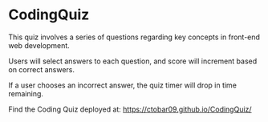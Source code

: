 # CodingQuiz

This quiz involves a series of questions regarding key concepts in front-end web development. 

Users will select answers to each question, and score will increment based on correct answers.

If a user chooses an incorrect answer, the quiz timer will drop in time remaining. 

Find the Coding Quiz deployed at: https://ctobar09.github.io/CodingQuiz/
